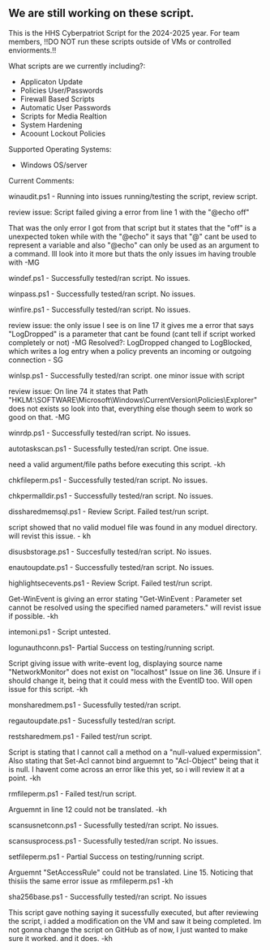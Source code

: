 
We are still working on these script. 
-
This is the HHS Cyberpatriot Script for the 2024-2025 year. 
For team members, !!DO NOT run these scripts outside of VMs or controlled enviorments.!!

What scripts are we currently including?:

- Applicaton Update
- Policies User/Passwords
- Firewall Based Scripts
- Automatic User Passwords
- Scripts for Media Realtion
- System Hardening
- Acoount Lockout Policies

Supported Operating Systems:

- Windows OS/server


Current Comments:

winaudit.ps1 - Running into issues running/testing the script, review script.

review issue: Script failed giving a error from line 1 with the "@echo off"

That was the only error I got from that script but it states that the "off" is a unexpected token 
while with the "@echo" it says that "@" cant be used to represent a variable and also "@echo" can only be used as an argument to a command.
Ill look into it more but thats the only issues im having trouble with -MG

windef.ps1 - Successfully tested/ran script. No issues.

winpass.ps1 - Successfully tested/ran script. No issues.

winfire.ps1 - Successfully tested/ran script. No issues.

review issue: the only issue I see is on line 17 it gives me a error that says "LogDropped" is a parameter that cant be found (cant tell if script worked completely or not) -MG
Resolved?: LogDropped changed to LogBlocked, which writes a log entry when a policy prevents an incoming or outgoing connection - SG

winlsp.ps1 - Successfully tested/ran script. one minor issue with script

review issue: On line 74 it states that Path "HKLM:\SOFTWARE\Microsoft\Windows\CurrentVersion\Policies\Explorer" does not exists so look into that, everything else though seem to work so good on that. -MG

winrdp.ps1 - Successfully tested/ran script. No issues.

autotaskscan.ps1 - Sucessfully tested/ran script. One issue.

need a valid argument/file paths before executing this script. -kh

chkfileperm.ps1 - Successfully tested/ran script. No issues.

chkpermalldir.ps1 - Successfully tested/ran script. No issues.

dissharedmemsql.ps1 - Review Script. Failed test/run script.

script showed that no valid moduel file was found in any moduel directory. will revist this issue. - kh

disusbstorage.ps1 - Succesfully tested/ran script. No issues.

enautoupdate.ps1 - Successfully tested/ran script. No issues.

highlightsecevents.ps1 - Review Script. Failed test/run script.

Get-WinEvent is giving an error stating "Get-WinEvent : Parameter set cannot be resolved using the specified named parameters." will revist issue if possible. -kh

intemoni.ps1 - Script untested. 

logunauthconn.ps1- Partial Success on testing/running script. 

Script giving issue with write-event log, displaying source name "NetworkMonitor" does not exist on "localhost" Issue on line 36. Unsure if i should change it, being that it could mess with the EventID too. Will open issue for this script. -kh

monsharedmem.ps1 - Sucessfully tested/ran script.

regautoupdate.ps1 - Sucessfully tested/ran script.

restsharedmem.ps1 - Failed test/run script.

Script is stating that I cannot call a method on a "null-valued expermission". Also stating that Set-Acl cannot bind arguemnt to "Acl-Object" being that it is null. I havent come across an error like this yet, so i will review it at a point. -kh

rmfileperm.ps1 - Failed test/run script. 

Arguemnt in line 12 could not be translated. -kh

scansusnetconn.ps1 - Sucessfully tested/ran script. No issues.

scansusprocess.ps1 - Sucessfully tested/ran script. No issues.

setfileperm.ps1 - Partial Success on testing/running script. 

Arguemnt "SetAccessRule" could not be translated. Line 15. Noticing that thisiis the same error issue as rmfileperm.ps1 -kh

sha256base.ps1 - Successfully tested/ran script. No issues

This script gave nothing saying it sucessfully executed, but after reviewing the script, i added a modification on the VM and saw it being completed. Im not gonna change the script on GitHub as of now, I just wanted to make sure it worked. and it does. -kh


